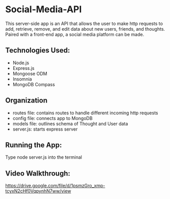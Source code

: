 # Social-Media-API

This server-side app is an API that allows the user to make http requests to add, retrieve, remove, and edit data about new users, friends, and thoughts. Paired with a front-end app, a social media platform can be made.

## Technologies Used:
- Node.js
- Express.js
- Mongoose ODM
- Insomnia
- MongoDB Compass

## Organization
- routes file: contains routes to handle different incoming http requests
- config file: connects app to MongoDB
- models file: outlines schema of Thought and User data
- server.js: starts express server

## Running the App:
Type node server.js into the terminal


## Video Walkthrough: 
https://drive.google.com/file/d/1psmzGro_xmp-tcyxN2cHf0VqpynhN7ww/view
